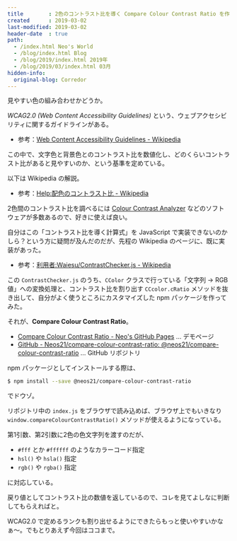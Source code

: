 ```yaml
---
title        : 2色のコントラスト比を導く Compare Colour Contrast Ratio を作ってみた
created      : 2019-03-02
last-modified: 2019-03-02
header-date  : true
path:
  - /index.html Neo's World
  - /blog/index.html Blog
  - /blog/2019/index.html 2019年
  - /blog/2019/03/index.html 03月
hidden-info:
  original-blog: Corredor
---
```


見やすい色の組み合わせかどうか。

*WCAG2.0 (Web Content Accessibility Guidelines)* という、ウェブアクセシビリティに関するガイドラインがある。

- 参考：[Web Content Accessibility Guidelines - Wikipedia](https://ja.wikipedia.org/wiki/Web_Content_Accessibility_Guidelines)

この中で、文字色と背景色とのコントラスト比を数値化し、どのくらいコントラスト比があると見やすいのか、という基準を定めている。

以下は Wikipedia の解説。

- 参考：[Help:配色のコントラスト比 - Wikipedia](https://ja.wikipedia.org/wiki/Help:%E9%85%8D%E8%89%B2%E3%81%AE%E3%82%B3%E3%83%B3%E3%83%88%E3%83%A9%E3%82%B9%E3%83%88%E6%AF%94)

2色間のコントラスト比を調べるには [Colour Contrast Analyzer](https://developer.paciellogroup.com/resources/contrastanalyser/) などのソフトウェアが多数あるので、好きに使えば良い。

自分はこの「コントラスト比を導く計算式」を JavaScript で実装できないのかしら？という方に疑問が及んだのだが、先程の Wikipedia のページに、既に実装があった。

- 参考：[利用者:Waiesu/ContrastChecker.js - Wikipedia](https://ja.wikipedia.org/wiki/%E5%88%A9%E7%94%A8%E8%80%85:Waiesu/ContrastChecker.js)

この `ContrastChecker.js` のうち、`CColor` クラスで行っている「文字列 → RGB 値」への変換処理と、コントラスト比を割り出す `CCcolor.cRatio` メソッドを抜き出して、自分がよく使うところにカスタマイズした npm パッケージを作ってみた。

それが、**Compare Colour Contrast Ratio**。

- [Compare Colour Contrast Ratio - Neo's GitHub Pages](https://neos21.github.io/compare-colour-contrast-ratio/) … デモページ
- [GitHub - Neos21/compare-colour-contrast-ratio: @neos21/compare-colour-contrast-ratio](https://github.com/Neos21/compare-colour-contrast-ratio) … GitHub リポジトリ

npm パッケージとしてインストールする際は、

```bash
$ npm install --save @neos21/compare-colour-contrast-ratio
```

でドウゾ。

リポジトリ中の `index.js` をブラウザで読み込めば、ブラウザ上でもいきなり `window.compareColourContrastRatio()` メソッドが使えるようになっている。

第1引数、第2引数に2色の色文字列を渡すのだが、

- `#fff` とか `#ffffff` のようなカラーコード指定
- `hsl()` や `hsla()` 指定
- `rgb()` や `rgba()` 指定

に対応している。

戻り値としてコントラスト比の数値を返しているので、コレを見てよしなに判断してもらえればと。

WCAG2.0 で定めるランクも割り出せるようにできたらもっと使いやすいかなぁ〜。でもとりあえず今回はココまで。
